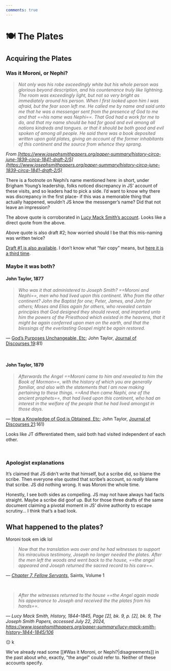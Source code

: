 ```yaml
---
comments: true
---
```

# 🍽 The Plates
## Acquiring the Plates

### Was it Moroni, or Nephi?
> *Not only was his robe exceedingly white but his whole person was glorious beyond description, and his countenance truly like lightning. The room was exceedingly light, but not so very bright as immediately around his person. When I first looked upon him I was afraid, but the fear soon left me. He called me by name and said unto me that he was a messenger sent from the presence of God to me and that ==his name was Nephi==. That God had a work for me to do, and that my name should be had for good and evil among all nations kindreds and tongues. or that it should be both good and evil spoken of among all people. He said there was a book deposited written upon gold plates, giving an account of the former inhabitants of this continent and the source from whence they sprang.*

_From [https://www.josephsmithpapers.org/paper-summary/history-circa-june-1839-circa-1841-draft-2/5](https://www.josephsmithpapers.org/paper-summary/history-circa-june-1839-circa-1841-draft-2/5)_

There is a footnote on Nephi’s name mentioned here: in short, under Brigham Young’s leadership, folks noticed discrepancy in JS’ account of these visits, and so leaders had to pick a side. I’d want to know why there was discrepancy in the first place- if this was a memorable thing that actually happened, wouldn’t JS know the messenger’s name? Did that not leave an impression?

The above quote is corroborated in [Lucy Mack Smith’s account](https://www.josephsmithpapers.org/paper-summary/lucy-mack-smith-history-1845/86#facts). Looks like a direct quote from the above.

Above quote is also draft \#2; how worried should I be that this mis-naming was written twice?

[Draft #1 is also available](https://www.josephsmithpapers.org/paper-summary/history-1838-1856-volume-a-1-23-december-1805-30-august-1834/5#11068310980866261140). I don’t know what “fair copy” means, but [here it is a third time](https://www.josephsmithpapers.org/paper-summary/history-circa-1841-fair-copy/6).

### Maybe it was both?
#### John Taylor, 1877
> *Who was it that administered to Joseph Smith? ==Moroni and Nephi==, men who had lived upon this continent. Who from the other continent? John the Baptist for one; Peter, James, and John for others; Moses and Elias again for others, who revealed certain principles that God designed they should reveal, and imparted unto him the powers of the Priesthood which existed in the heavens, that it might be again conferred upon men on the earth, and that the blessings of the everlasting Gospel might be again restored.*

— [God’s Purposes Unchangeable, Etc](https://scriptures.byu.edu/#:t2e63e:j19); John Taylor, [Journal of Discourses 19](https://scriptures.byu.edu/jod/pdf/JoD19/JoD19.pdf):81)

&nbsp;

#### John Taylor, 1879
> *Afterwards the Angel ==Moroni came to him and revealed to him the Book of Mormon==, with the history of which you are generally familiar, and also with the statements that I am now making pertaining to these things. ==And then came Nephi, one of the ancient prophets==, that had lived upon this continent, who had an interest in the welfare of the people that he had lived amongst in those days.*

— [How a Knowledge of God is Obtained, Etc](https://scriptures.byu.edu/#:t2e63e:j19); John Taylor, [Journal of Discourses 21](https://scriptures.byu.edu/jod/pdf/JoD21/JoD21.pdf):161)

Looks like JT differentiated them, said both had visited independent of each other.

&nbsp;

### Apologist explanations
It’s claimed that JS didn’t write that himself, but a scribe did, so blame the scribe. Then everyone else quoted that scribe’s account, so _really_ blame that scribe. JS did nothing wrong. It was Moroni the whole time.

Honestly, I see both sides as compelling. JS may not have always had facts straight. Maybe a scribe did goof up. But for those three drafts of the same document claiming a pivotal moment in JS’ divine authority to escape scrutiny… I think that’s a bad look.

## What happened to the plates?
Moroni took em idk lol

> *Now that the translation was over and he had witnesses to support his miraculous testimony, Joseph no longer needed the plates. After the men left the woods and went back to the house, ==the angel appeared and Joseph returned the sacred record to his care==.*

&mdash; *[Chapter 7, Fellow Servants](https://www.churchofjesuschrist.org/study/history/saints-v1/07-fellow-servants?lang=eng&id=p50#p50)*, Saints, Volume 1

&nbsp;

> *After the witnesses returned to the house ==the Angel again made his appearance to Joseph and received the the plates from his hands==.*

&mdash; *Lucy Mack Smith, History, 1844–1845, Page [2], bk. 9, p. [2], bk. 9, The Joseph Smith Papers, accessed July 22, 2024, https://www.josephsmithpapers.org/paper-summary/lucy-mack-smith-history-1844-1845/106*

😐 k

We've already read some [[#Was it Moroni, or Nephi?|disagreements]] in the past about *who*, exactly, "the angel" could refer to. Neither of these accounts specify.